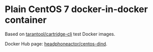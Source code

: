 # Plain CentOS 7 docker-in-docker container

Based on [tarantool/cartridge-cli](https://github.com/tarantool/cartridge-cli) test Docker images.

Docker Hub page: [headphoneactor/centos-dind](https://hub.docker.com/repository/docker/headphoneactor/centos-dind).
